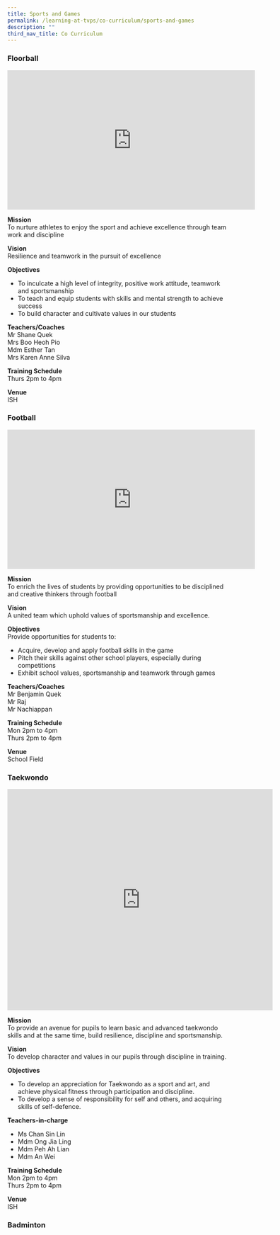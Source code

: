 ```yaml
---
title: Sports and Games
permalink: /learning-at-tvps/co-curriculum/sports-and-games
description: ""
third_nav_title: Co Curriculum
---
```

### Floorball

<iframe allowfullscreen="" allow="accelerometer; autoplay; clipboard-write; encrypted-media; gyroscope; picture-in-picture" frameborder="0" title="YouTube video player" src="https://www.youtube.com/embed/0PxmPa6eSS0" height="315" width="560"></iframe>

**Mission** <br>
To nurture athletes to enjoy the sport and achieve excellence through team work and discipline  
  
**Vision** <br>
Resilience and teamwork in the pursuit of excellence  
  
**Objectives** <br>
* To inculcate a high level of integrity, positive work attitude, teamwork and sportsmanship  
* To teach and equip students with skills and mental strength to achieve success  
* To build character and cultivate values in our students  
  
**Teachers/Coaches** <br>
Mr Shane Quek&nbsp;<br>
Mrs Boo Heoh Pio <br>
Mdm Esther Tan <br>
Mrs Karen Anne Silva

**Training Schedule** <br>
Thurs 2pm to 4pm

**Venue** <br>
ISH

### Football

<iframe allowfullscreen="" allow="accelerometer; autoplay; clipboard-write; encrypted-media; gyroscope; picture-in-picture" frameborder="0" title="YouTube video player" src="https://www.youtube.com/embed/IBe4Ec1ooII?start=1" height="315" width="560"></iframe>

**Mission** <br>
To enrich the lives of students by providing opportunities to be disciplined and creative thinkers through football  
  
**Vision** <br>
A united team which uphold values of sportsmanship and excellence.  
  
**Objectives** <br>
Provide opportunities for students to:  
* Acquire, develop and apply football skills in the game  
* Pitch their skills against other school players, especially during competitions  
* Exhibit school values, sportsmanship and teamwork through games  
  
**Teachers/Coaches** <br>
Mr Benjamin Quek <br>
Mr Raj <br>
Mr Nachiappan

**Training Schedule** <br>
Mon 2pm to 4pm <br>
Thurs 2pm to 4pm  

**Venue** <br>
School Field

### Taekwondo

<iframe allowfullscreen="true" height="500" width="600" frameborder="0" src="https://docs.google.com/presentation/d/e/2PACX-1vSVF4I_fxoLWmYdabFEJWi4xkUM5mZdy2RIilbmm10N7BQbAEL-cb22K5yt5VVDoaMh1f_Vv1Fwog_k/embed?start=false&amp;loop=true&amp;delayms=10000"></iframe>

**Mission** <br>
To provide an avenue for pupils to learn basic and advanced taekwondo skills and at the same time, build resilience, discipline and sportsmanship.  
  
**Vision** <br>
To develop character and values in our pupils through discipline in training.  
  
**Objectives** <br>
* To develop an appreciation for Taekwondo as a sport and art, and achieve physical fitness through participation and discipline.  
* To develop a sense of responsibility for self and others, and acquiring skills of self-defence.  
  
**Teachers-in-charge**
* Ms Chan Sin Lin
* Mdm Ong Jia Ling
* Mdm Peh Ah Lian
* Mdm An Wei
  
**Training Schedule** <br>
Mon 2pm to 4pm <br>
Thurs 2pm to 4pm  

**Venue** <br>
ISH

### Badminton

